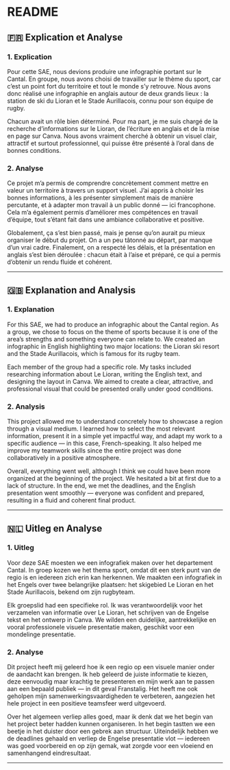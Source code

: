 # README

## 🇫🇷 Explication et Analyse

### 1. Explication

Pour cette SAE, nous devions produire une infographie portant sur le Cantal. En groupe, nous avons choisi de travailler sur le thème du sport, car c’est un point fort du territoire et tout le monde s’y retrouve. Nous avons donc réalisé une infographie en anglais autour de deux grands lieux : la station de ski du Lioran et le Stade Aurillacois, connu pour son équipe de rugby.

Chacun avait un rôle bien déterminé. Pour ma part, je me suis chargé de la recherche d’informations sur le Lioran, de l’écriture en anglais et de la mise en page sur Canva. Nous avons vraiment cherché à obtenir un visuel clair, attractif et surtout professionnel, qui puisse être présenté à l’oral dans de bonnes conditions.

### 2. Analyse

Ce projet m’a permis de comprendre concrètement comment mettre en valeur un territoire à travers un support visuel. J’ai appris à choisir les bonnes informations, à les présenter simplement mais de manière percutante, et à adapter mon travail à un public donné — ici francophone. Cela m’a également permis d’améliorer mes compétences en travail d’équipe, tout s’étant fait dans une ambiance collaborative et positive.

Globalement, ça s’est bien passé, mais je pense qu’on aurait pu mieux organiser le début du projet. On a un peu tâtonné au départ, par manque d’un vrai cadre. Finalement, on a respecté les délais, et la présentation en anglais s’est bien déroulée : chacun était à l’aise et préparé, ce qui a permis d’obtenir un rendu fluide et cohérent.

---

## 🇬🇧 Explanation and Analysis

### 1. Explanation

For this SAE, we had to produce an infographic about the Cantal region. As a group, we chose to focus on the theme of sports because it is one of the area’s strengths and something everyone can relate to. We created an infographic in English highlighting two major locations: the Lioran ski resort and the Stade Aurillacois, which is famous for its rugby team.

Each member of the group had a specific role. My tasks included researching information about Le Lioran, writing the English text, and designing the layout in Canva. We aimed to create a clear, attractive, and professional visual that could be presented orally under good conditions.

### 2. Analysis

This project allowed me to understand concretely how to showcase a region through a visual medium. I learned how to select the most relevant information, present it in a simple yet impactful way, and adapt my work to a specific audience — in this case, French-speaking. It also helped me improve my teamwork skills since the entire project was done collaboratively in a positive atmosphere.

Overall, everything went well, although I think we could have been more organized at the beginning of the project. We hesitated a bit at first due to a lack of structure. In the end, we met the deadlines, and the English presentation went smoothly — everyone was confident and prepared, resulting in a fluid and coherent final product.

---

## 🇳🇱 Uitleg en Analyse

### 1. Uitleg

Voor deze SAE moesten we een infografiek maken over het departement Cantal. In groep kozen we het thema sport, omdat dit een sterk punt van de regio is en iedereen zich erin kan herkennen. We maakten een infografiek in het Engels over twee belangrijke plaatsen: het skigebied Le Lioran en het Stade Aurillacois, bekend om zijn rugbyteam.

Elk groepslid had een specifieke rol. Ik was verantwoordelijk voor het verzamelen van informatie over Le Lioran, het schrijven van de Engelse tekst en het ontwerp in Canva. We wilden een duidelijke, aantrekkelijke en vooral professionele visuele presentatie maken, geschikt voor een mondelinge presentatie.

### 2. Analyse

Dit project heeft mij geleerd hoe ik een regio op een visuele manier onder de aandacht kan brengen. Ik heb geleerd de juiste informatie te kiezen, deze eenvoudig maar krachtig te presenteren en mijn werk aan te passen aan een bepaald publiek — in dit geval Franstalig. Het heeft me ook geholpen mijn samenwerkingsvaardigheden te verbeteren, aangezien het hele project in een positieve teamsfeer werd uitgevoerd.

Over het algemeen verliep alles goed, maar ik denk dat we het begin van het project beter hadden kunnen organiseren. In het begin tastten we een beetje in het duister door een gebrek aan structuur. Uiteindelijk hebben we de deadlines gehaald en verliep de Engelse presentatie vlot — iedereen was goed voorbereid en op zijn gemak, wat zorgde voor een vloeiend en samenhangend eindresultaat.

---